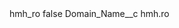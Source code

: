 <?xml version="1.0" encoding="UTF-8"?>
<CustomMetadata xmlns="http://soap.sforce.com/2006/04/metadata" xmlns:xsi="http://www.w3.org/2001/XMLSchema-instance" xmlns:xsd="http://www.w3.org/2001/XMLSchema">
    <label>hmh_ro</label>
    <protected>false</protected>
    <values>
        <field>Domain_Name__c</field>
        <value xsi:type="xsd:string">hmh.ro</value>
    </values>
</CustomMetadata>

